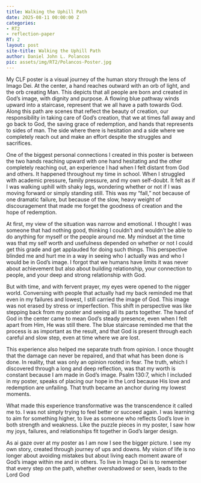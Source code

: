 ```yaml
---
title: Walking the Uphill Path
date: 2025-08-11 00:00:00 Z
categories:
- RT2
- reflection-paper
RT: 2
layout: post
site-title: Walking the Uphill Path
author: Daniel John L. Polancos
pic: assets/img/RT2/Polancos-Poster.jpg
---
```


My CLF poster is a visual journey of the human story through the lens of Imago Dei. At the center, a hand reaches outward with an orb of light, and the orb creating Man. This depicts that all people are born and created in God’s image, with dignity and purpose. A flowing blue pathway winds upward into a staircase, represent that we all have a path towards God. Along this path are scenes that reflect the beauty of creation, our responsibility in taking care of God’s creation, that we at times fall away and go back to God, the saving grace of redemption, and hands that represents to sides of man. The side where there is hesitation and a side where we completely reach out and make an effort despite the struggles and sacrifices.

One of the biggest personal connections I created in this poster is between the two hands reaching upward with one hand hesitating and the other completely reaching out, an experience I had when I felt distant from God and others. It happened throughout my time in school. When I struggled with academic pressure, family pressure, and my own self-doubt. It felt as if I was walking uphill with shaky legs, wondering whether or not if I was moving forward or simply standing still. This was my “fall,” not because of one dramatic failure, but because of the slow, heavy weight of discouragement that made me forget the goodness of creation and the hope of redemption.

At first, my view of the situation was narrow and emotional. I thought I was someone that had nothing good, thinking I couldn’t and wouldn’t be able to do anything for myself or the people around me. My mindset at the time was that my self worth and usefulness depended on whether or not I could get this grade and get applauded for doing such things. This perspective blinded me and hurt me in a way in seeing who I actually was and who I would be in God’s image. I forgot that we humans have limits it was never about achievement but also about building relationship, your connection to people, and your deep and strong relationship with God.

But with time, and with fervent prayer, my eyes were opened to the nigger world. Conversing with people that actually had my back reminded me that even in my failures and lowest, I still carried the image of God. This image was not erased by stress or imperfection. This shift in perspective was like stepping back from my poster and seeing all its parts together. The hand of God in the center came to mean God’s steady presence, even when I felt apart from Him, He was still there. The blue staircase reminded me that the process is as important as the result, and that God is present through each careful and slow step, even at time where we are lost.

This experience also helped me separate truth from opinion. I once thought that the damage can never be repaired, and that what has been done is done. In reality, that was only an opinion rooted in fear. The truth, which I discovered through a long and deep reflection, was that my worth is constant because I am made in God’s image. Psalm 130:7, which I included in my poster, speaks of placing our hope in the Lord because His love and redemption are unfailing. That truth became an anchor during my lowest moments. 

What made this experience transformative was the transcendence it called me to. I was not simply trying to feel better or succeed again. I was learning to aim for something higher, to live as someone who reflects God’s love in both strength and weakness. Like the puzzle pieces in my poster, I saw how my joys, failures, and relationships fit together in God’s larger design.

As ai gaze over at my poster as I am now I see the bigger picture. I see my own story, created through journey of ups and downs. My vision of life is no longer about avoiding mistakes but about living each moment aware of God’s image within me and in others. To live in Imago Dei is to remember that every step on the path, whether overshadowed or seen, leads to the Lord God
